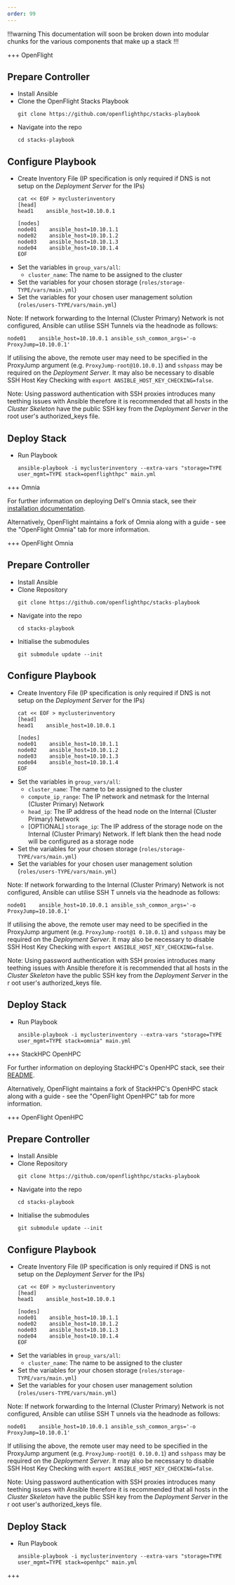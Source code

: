 ```yaml
---
order: 99
---
```


!!!warning
This documentation will soon be broken down into modular chunks for the various components that make up a stack
!!!

+++ OpenFlight

## Prepare Controller

- Install Ansible
- Clone the OpenFlight Stacks Playbook
  ```shell
  git clone https://github.com/openflighthpc/stacks-playbook
  ```
- Navigate into the repo
  ```shell
  cd stacks-playbook
  ```

## Configure Playbook

- Create Inventory File (IP specification is only required if DNS is not setup on the _Deployment Server_ for the IPs)
  ```shell
  cat << EOF > myclusterinventory
  [head]
  head1    ansible_host=10.10.0.1

  [nodes]
  node01    ansible_host=10.10.1.1
  node02    ansible_host=10.10.1.2
  node03    ansible_host=10.10.1.3
  node04    ansible_host=10.10.1.4
  EOF
  ```
- Set the variables in `group_vars/all`:
  - `cluster_name`: The name to be assigned to the cluster
- Set the variables for your chosen storage (`roles/storage-TYPE/vars/main.yml`)
- Set the variables for your chosen user management solution (`roles/users-TYPE/vars/main.yml`)

Note: If network forwarding to the Internal (Cluster Primary) Network is not configured, Ansible can utilise SSH Tunnels via the headnode as follows:
```
node01    ansible_host=10.10.0.1 ansible_ssh_common_args='-o ProxyJump=10.10.0.1'
```
If utilising the above, the remote user may need to be specified in the ProxyJump argument (e.g. `ProxyJump-root@10.10.0.1`) and `sshpass` may be required on the _Deployment Server_. It may also be necessary to disable SSH Host Key Checking with `export ANSIBLE_HOST_KEY_CHECKING=false`.

Note: Using password authentication with SSH proxies introduces many teething issues with Ansible therefore it is recommended that all hosts in the _Cluster Skeleton_ have the public SSH key from the _Deployment Server_ in the root user's authorized_keys file.

## Deploy Stack

- Run Playbook
  ```shell
  ansible-playbook -i myclusterinventory --extra-vars "storage=TYPE user_mgmt=TYPE stack=openflighthpc" main.yml
  ```

+++ Omnia

For further information on deploying Dell's Omnia stack, see their [installation documentation](https://dellhpc.github.io/omnia/INSTALL_OMNIA.html).

Alternatively, OpenFlight maintains a fork of Omnia along with a guide - see the "OpenFlight Omnia" tab for more information.

+++ OpenFlight Omnia

## Prepare Controller

- Install Ansible
- Clone Repository
  ```shell
  git clone https://github.com/openflighthpc/stacks-playbook
  ```
- Navigate into the repo
  ```shell
  cd stacks-playbook
  ```
- Initialise the submodules
  ```shell
  git submodule update --init
  ```

## Configure Playbook

- Create Inventory File (IP specification is only required if DNS is not setup on the _Deployment Server_ for the
IPs)
  ```shell
  cat << EOF > myclusterinventory
  [head]
  head1    ansible_host=10.10.0.1

  [nodes]
  node01    ansible_host=10.10.1.1
  node02    ansible_host=10.10.1.2
  node03    ansible_host=10.10.1.3
  node04    ansible_host=10.10.1.4
  EOF
  ```
- Set the variables in `group_vars/all`:
  - `cluster_name`: The name to be assigned to the cluster
  - `compute_ip_range`: The IP network and netmask for the Internal (Cluster Primary) Network
  - `head_ip`: The IP address of the head node on the Internal (Cluster Primary) Network
  - [OPTIONAL] `storage_ip`: The IP address of the storage node on the Internal (Cluster Primary) Network. If left blank then the head node will be configured as a storage node
- Set the variables for your chosen storage (`roles/storage-TYPE/vars/main.yml`)
- Set the variables for your chosen user management solution (`roles/users-TYPE/vars/main.yml`)

Note: If network forwarding to the Internal (Cluster Primary) Network is not configured, Ansible can utilise SSH T
unnels via the headnode as follows:
```
node01    ansible_host=10.10.0.1 ansible_ssh_common_args='-o ProxyJump=10.10.0.1'
```
If utilising the above, the remote user may need to be specified in the ProxyJump argument (e.g. `ProxyJump-root@1
0.10.0.1`) and `sshpass` may be required on the _Deployment Server_. It may also be necessary to disable SSH Host
Key Checking with `export ANSIBLE_HOST_KEY_CHECKING=false`.

Note: Using password authentication with SSH proxies introduces many teething issues with Ansible therefore it is
recommended that all hosts in the _Cluster Skeleton_ have the public SSH key from the _Deployment Server_ in the r
oot user's authorized_keys file.

## Deploy Stack

- Run Playbook
  ```shell
  ansible-playbook -i myclusterinventory --extra-vars "storage=TYPE user_mgmt=TYPE stack=omnia" main.yml
  ```

+++ StackHPC OpenHPC

For further information on deploying StackHPC's OpenHPC stack, see their [README](https://github.com/stackhpc/ansible-role-openhpc/blob/master/README.md).

Alternatively, OpenFlight maintains a fork of StackHPC's OpenHPC stack along with a guide - see the "OpenFlight OpenHPC" tab for more information.

+++ OpenFlight OpenHPC

## Prepare Controller

- Install Ansible
- Clone Repository
  ```shell
  git clone https://github.com/openflighthpc/stacks-playbook
  ```
- Navigate into the repo
  ```shell
  cd stacks-playbook
  ```
- Initialise the submodules
  ```shell
  git submodule update --init
  ```

## Configure Playbook

- Create Inventory File (IP specification is only required if DNS is not setup on the _Deployment Server_ for the IPs)
  ```shell
  cat << EOF > myclusterinventory
  [head]
  head1    ansible_host=10.10.0.1

  [nodes]
  node01    ansible_host=10.10.1.1
  node02    ansible_host=10.10.1.2
  node03    ansible_host=10.10.1.3
  node04    ansible_host=10.10.1.4
  EOF
  ```
- Set the variables in `group_vars/all`:
  - `cluster_name`: The name to be assigned to the cluster
- Set the variables for your chosen storage (`roles/storage-TYPE/vars/main.yml`)
- Set the variables for your chosen user management solution (`roles/users-TYPE/vars/main.yml`)

Note: If network forwarding to the Internal (Cluster Primary) Network is not configured, Ansible can utilise SSH T
unnels via the headnode as follows:
```
node01    ansible_host=10.10.0.1 ansible_ssh_common_args='-o ProxyJump=10.10.0.1'
```
If utilising the above, the remote user may need to be specified in the ProxyJump argument (e.g. `ProxyJump-root@1
0.10.0.1`) and `sshpass` may be required on the _Deployment Server_. It may also be necessary to disable SSH Host
Key Checking with `export ANSIBLE_HOST_KEY_CHECKING=false`.

Note: Using password authentication with SSH proxies introduces many teething issues with Ansible therefore it is
recommended that all hosts in the _Cluster Skeleton_ have the public SSH key from the _Deployment Server_ in the r
oot user's authorized_keys file.

## Deploy Stack

- Run Playbook
  ```shell
  ansible-playbook -i myclusterinventory --extra-vars "storage=TYPE user_mgmt=TYPE stack=openhpc" main.yml
  ```

+++
